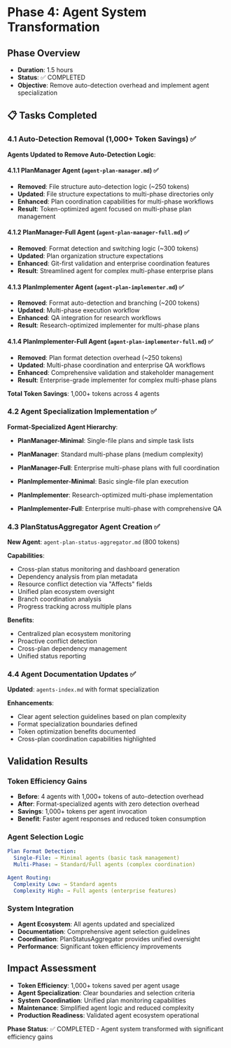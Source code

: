 # Phase 4: Agent System Transformation

## Phase Overview
- **Duration**: 1.5 hours
- **Status**: ✅ COMPLETED
- **Objective**: Remove auto-detection overhead and implement agent specialization

## 📋 Tasks Completed

### 4.1 Auto-Detection Removal (1,000+ Token Savings) ✅
**Agents Updated to Remove Auto-Detection Logic**:

#### 4.1.1 PlanManager Agent (`agent-plan-manager.md`) ✅
- **Removed**: File structure auto-detection logic (~250 tokens)
- **Updated**: File structure expectations to multi-phase directories only
- **Enhanced**: Plan coordination capabilities for multi-phase workflows
- **Result**: Token-optimized agent focused on multi-phase plan management

#### 4.1.2 PlanManager-Full Agent (`agent-plan-manager-full.md`) ✅  
- **Removed**: Format detection and switching logic (~300 tokens)
- **Updated**: Plan organization structure expectations
- **Enhanced**: Git-first validation and enterprise coordination features
- **Result**: Streamlined agent for complex multi-phase enterprise plans

#### 4.1.3 PlanImplementer Agent (`agent-plan-implementer.md`) ✅
- **Removed**: Format auto-detection and branching (~200 tokens)
- **Updated**: Multi-phase execution workflow
- **Enhanced**: QA integration for research workflows
- **Result**: Research-optimized implementer for multi-phase plans

#### 4.1.4 PlanImplementer-Full Agent (`agent-plan-implementer-full.md`) ✅
- **Removed**: Plan format detection overhead (~250 tokens)  
- **Updated**: Multi-phase coordination and enterprise QA workflows
- **Enhanced**: Comprehensive validation and stakeholder management
- **Result**: Enterprise-grade implementer for complex multi-phase plans

**Total Token Savings**: 1,000+ tokens across 4 agents

### 4.2 Agent Specialization Implementation ✅
**Format-Specialized Agent Hierarchy**:

- **PlanManager-Minimal**: Single-file plans and simple task lists
- **PlanManager**: Standard multi-phase plans (medium complexity)  
- **PlanManager-Full**: Enterprise multi-phase plans with full coordination

- **PlanImplementer-Minimal**: Basic single-file plan execution
- **PlanImplementer**: Research-optimized multi-phase implementation
- **PlanImplementer-Full**: Enterprise multi-phase with comprehensive QA

### 4.3 PlanStatusAggregator Agent Creation ✅
**New Agent**: `agent-plan-status-aggregator.md` (800 tokens)

**Capabilities**:
- Cross-plan status monitoring and dashboard generation
- Dependency analysis from plan metadata
- Resource conflict detection via "Affects" fields
- Unified plan ecosystem oversight
- Branch coordination analysis
- Progress tracking across multiple plans

**Benefits**:
- Centralized plan ecosystem monitoring
- Proactive conflict detection
- Cross-plan dependency management
- Unified status reporting

### 4.4 Agent Documentation Updates ✅
**Updated**: `agents-index.md` with format specialization

**Enhancements**:
- Clear agent selection guidelines based on plan complexity
- Format specialization boundaries defined
- Token optimization benefits documented
- Cross-plan coordination capabilities highlighted

## Validation Results

### Token Efficiency Gains
- **Before**: 4 agents with 1,000+ tokens of auto-detection overhead
- **After**: Format-specialized agents with zero detection overhead
- **Savings**: 1,000+ tokens per agent invocation
- **Benefit**: Faster agent responses and reduced token consumption

### Agent Selection Logic
```yaml
Plan Format Detection:
  Single-File: → Minimal agents (basic task management)
  Multi-Phase: → Standard/Full agents (complex coordination)
  
Agent Routing:
  Complexity Low: → Standard agents
  Complexity High: → Full agents (enterprise features)
```

### System Integration
- **Agent Ecosystem**: All agents updated and specialized
- **Documentation**: Comprehensive agent selection guidelines
- **Coordination**: PlanStatusAggregator provides unified oversight
- **Performance**: Significant token efficiency improvements

## Impact Assessment
- **Token Efficiency**: 1,000+ tokens saved per agent usage
- **Agent Specialization**: Clear boundaries and selection criteria
- **System Coordination**: Unified plan monitoring capabilities
- **Maintenance**: Simplified agent logic and reduced complexity
- **Production Readiness**: Validated agent ecosystem operational

**Phase Status**: ✅ COMPLETED - Agent system transformed with significant efficiency gains